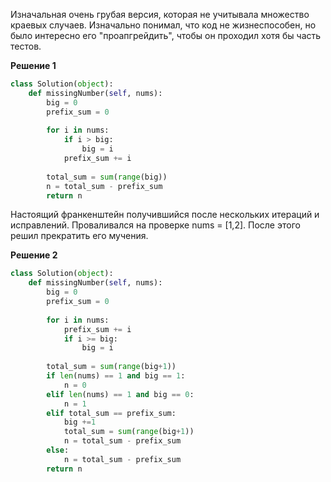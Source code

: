 Изначальная очень грубая версия, которая не учитывала множество краевых случаев. Изначально понимал, что код не жизнеспособен, но было интересно его "проапгрейдить", чтобы он проходил хотя бы часть тестов. 

**Решение 1**
```python
class Solution(object):
    def missingNumber(self, nums):
        big = 0
        prefix_sum = 0
        
        for i in nums:
            if i > big:
                big = i
            prefix_sum += i
            
        total_sum = sum(range(big))
        n = total_sum - prefix_sum
        return n
```

Настоящий франкенштейн получившийся после нескольких итераций и исправлений. Проваливался на проверке nums = [1,2]. После этого решил прекратить его мучения. 

**Решение 2**
```python
class Solution(object):
    def missingNumber(self, nums):
        big = 0
        prefix_sum = 0
        
        for i in nums:
            prefix_sum += i
            if i >= big:
                big = i  
            
        total_sum = sum(range(big+1))
        if len(nums) == 1 and big == 1:
            n = 0
        elif len(nums) == 1 and big == 0:
            n = 1
        elif total_sum == prefix_sum:
            big +=1
            total_sum = sum(range(big+1))
            n = total_sum - prefix_sum
        else:
            n = total_sum - prefix_sum
        return n
```
